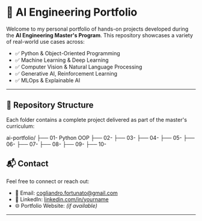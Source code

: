 # 🧠 AI Engineering Portfolio

Welcome to my personal portfolio of hands-on projects developed during the **AI Engineering Master's Program**. This repository showcases a variety of real-world use cases across:

- ✅ Python & Object-Oriented Programming
- ✅ Machine Learning & Deep Learning
- ✅ Computer Vision & Natural Language Processing
- ✅ Generative AI, Reinforcement Learning
- ✅ MLOps & Explainable AI

---

## 📁 Repository Structure

Each folder contains a complete project delivered as part of the master's curriculum:

ai-portfolio/
├── 01- Python OOP
├── 02-
├── 03-
├── 04-
├── 05-
├── 06-
├── 07-
├── 08-
├── 09-
├── 10-

## 📬 Contact

Feel free to connect or reach out:

- 📧 Email: cogliandro.fortunato@gmail.com
- 🔗 LinkedIn: [linkedin.com/in/yourname](https://linkedin.com/in/yourname)  
- 🌐 Portfolio Website: *(if available)*

---


